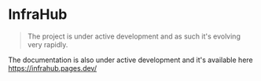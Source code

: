 

# InfraHub

> The project is under active development and as such it's evolving very rapidly.

The documentation is also under active development and it's available here https://infrahub.pages.dev/
